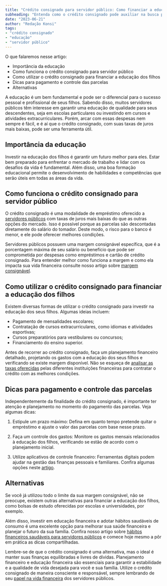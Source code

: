 ```yaml
---
title: "Crédito consignado para servidor público: Como financiar a educação dos filhos"
subheading: "Entenda como o crédito consignado pode auxiliar na busca por uma educação de qualidade para seus filhos."
date: "2023-06-21"
author: "Redação Konsi"
tags:
- "crédito consignado"
- "educação"
- "servidor público"
---
```


O que falaremos nesse artigo:

- Importância da educação
- Como funciona o crédito consignado para servidor público
- Como utilizar o crédito consignado para financiar a educação dos filhos
- Dicas para pagamento e controle das parcelas
- Alternativas

A educação é um bem fundamental e pode ser o diferencial para o sucesso pessoal e profissional de seus filhos. Sabendo disso, muitos servidores públicos têm interesse em garantir uma educação de qualidade para seus descendentes, seja em escolas particulares ou investindo em cursos e atividades extracurriculares. Porém, arcar com essas despesas nem sempre é fácil, e é aí que o crédito consignado, com suas taxas de juros mais baixas, pode ser uma ferramenta útil.

## Importância da educação

Investir na educação dos filhos é garantir um futuro melhor para eles. Estar bem preparado para enfrentar o mercado de trabalho e lidar com os desafios da vida é fundamental. Além disso, uma boa formação educacional permite o desenvolvimento de habilidades e competências que serão úteis em todas as áreas da vida.

## Como funciona o crédito consignado para servidor público

O crédito consignado é uma modalidade de empréstimo oferecido a [servidores públicos](https://www.konsi.com.br/postagens/entenda-a-diferenciao-entre-crdito-consignado-pblico-e-privado) com taxas de juros mais baixas do que as outras opções do mercado. Isso é possível porque as parcelas são descontadas diretamente do salário do tomador. Deste modo, o risco para o banco é menor, e ele pode oferecer melhores condições.

Servidores públicos possuem uma margem consignável específica, que é a porcentagem máxima de seu salário ou benefício que pode ser comprometida por despesas como empréstimos e cartão de crédito consignado. Para entender melhor como funciona a margem e como ela impacta sua vida financeira consulte nosso artigo sobre [margem consignável](https://www.konsi.com.br/postagens/entendendo-a-margem-consignvel-como-planejar-seu-crdito-consignado).

## Como utilizar o crédito consignado para financiar a educação dos filhos

Existem diversas formas de utilizar o crédito consignado para investir na educação dos seus filhos. Algumas ideias incluem:

- Pagamento de mensalidades escolares;
- Contratação de cursos extracurriculares, como idiomas e atividades esportivas;
- Cursos preparatórios para vestibulares ou concursos;
- Financiamento do ensino superior.

Antes de recorrer ao crédito consignado, faça um planejamento financeiro detalhado, projetando os gastos com a educação dos seus filhos e verificando se existe margem disponível. Não se esqueça de [analisar as taxas oferecidas](https://www.konsi.com.br/postagens/7-dicas-para-conseguir-a-menor-taxa-de-juros-no-consignado) pelas diferentes instituições financeiras para contratar o crédito com as melhores condições.

## Dicas para pagamento e controle das parcelas

Independentemente da finalidade do crédito consignado, é importante ter atenção e planejamento no momento do pagamento das parcelas. Veja algumas dicas:

1. Estipule um prazo máximo: Defina em quanto tempo pretende quitar o empréstimo e ajuste o valor das parcelas com base nesse prazo.

2. Faça um controle dos gastos: Monitore os gastos mensais relacionados à educação dos filhos, verificando se estão de acordo com o planejamento inicial.

3. Utilize aplicativos de controle financeiro: Ferramentas digitais podem ajudar na gestão das finanças pessoais e familiares. Confira algumas opções neste [artigo](https://www.konsi.com.br/postagens/aplicativo-de-controle-financeiro-confira-otimas-opcoes).

## Alternativas

Se você já utilizou todo o limite da sua margem consignável, não se preocupe, existem outras alternativas para financiar a educação dos filhos, como bolsas de estudo oferecidas por escolas e universidades, por exemplo.

Além disso, investir em educação financeira e adotar hábitos saudáveis de consumo é uma excelente opção para melhorar sua saúde financeira e planejar o futuro da sua família. Confira nosso artigo sobre [hábitos financeiros saudáveis para servidores públicos](https://www.konsi.com.br/postagens/4-habitos-financeiros-saudaveis-servidor-publico) e comece hoje mesmo a pôr em prática as dicas compartilhadas.

Lembre-se de que o crédito consignado é uma alternativa, mas o ideal é manter suas finanças equilibradas e livres de dívidas. Planejamento financeiro e educação financeira são essenciais para garantir a estabilidade e a qualidade de vida desejada para você e sua família. Utilize o crédito consignado de maneira consciente e responsável, sempre lembrando de seu [papel na vida financeira](https://www.konsi.com.br/postagens/crdito-consignado-como-escolher-o-melhor-banco-e-evitar-problemas-futuros) dos servidores públicos.